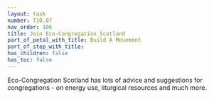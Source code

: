 ```yaml
---
layout: task
number: T10.07
nav_order: 106
title: Join Eco-Congregation Scotland
part_of_petal_with_title: Build A Movement
part_of_step_with_title: 
has_children: false
has_toc: false
---
```


Eco-Congregation Scotland has lots of advice and suggestions for congregations - on energy use, liturgical resources and much more.

